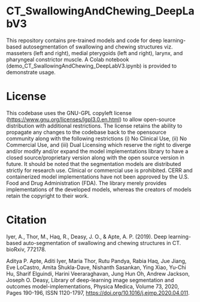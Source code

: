 # CT_SwallowingAndChewing_DeepLabV3

This repository contains pre-trained models and code for deep learning-based autosegmentation of swallowing and chewing structures viz. masseters (left and right),
medial pterygoids (left and right), larynx, and pharyngeal constrictor muscle. A Colab notebook (demo_CT_SwallowingAndChewing_DeepLabV3.ipynb) is provided to demonstrate usage.

# License
This codebase uses the GNU-GPL copyleft license (https://www.gnu.org/licenses/lgpl3.0.en.html) to allow open-source distribution with additional restrictions. The
license retains the ability to propagate any changes to the codebase back to the opensource community along with the following restrictions (i) No Clinical Use, (ii) No
Commercial Use, and (iii) Dual Licensing which reserve the right to diverge and/or modify and/or expand the model implementations library to have a closed
source/proprietary version along with the open source version in future. It should be noted that the segmentation models are distributed strictly for research use. Clinical
or commercial use is prohibited. CERR and containerized model implementations have not been approved by the U.S. Food and Drug Administration (FDA). The library merely
provides implementations of the developed models, whereas the creators of models retain the copyright to their work.


# Citation
Iyer, A., Thor, M., Haq, R., Deasy, J. O., & Apte, A. P. (2019). Deep learning-based auto-segmentation of swallowing and chewing structures in CT. bioRxiv, 772178.

Aditya P. Apte, Aditi Iyer, Maria Thor, Rutu Pandya, Rabia Haq, Jue Jiang, Eve LoCastro, Amita Shukla-Dave, Nishanth Sasankan, Ying Xiao, Yu-Chi Hu, Sharif Elguindi, Harini Veeraraghavan, Jung Hun Oh, Andrew Jackson, Joseph O. Deasy, Library of deep-learning image segmentation and outcomes model-implementations, Physica Medica, Volume 73, 2020, Pages 190-196, ISSN 1120-1797, https://doi.org/10.1016/j.ejmp.2020.04.011.

